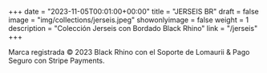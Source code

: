 +++
date = "2023-11-05T00:01:00+00:00"
title = "JERSEIS BR"
draft = false
image = "img/collections/jerseis.jpeg"
showonlyimage = false
weight = 1
description = "Colección Jerseis con Bordado Black Rhino"
link = "/jerseis"
+++

Marca registrada &copy; 2023 Black Rhino con el Soporte de Lomaurii &amp; Pago Seguro con Stripe Payments.